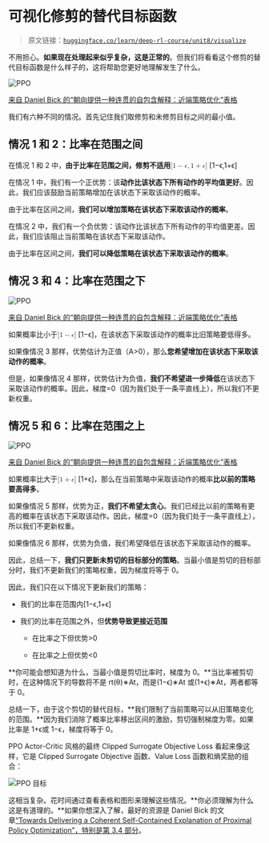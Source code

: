# 可视化修剪的替代目标函数

> 原文链接：[`huggingface.co/learn/deep-rl-course/unit8/visualize`](https://huggingface.co/learn/deep-rl-course/unit8/visualize)

不用担心。**如果现在处理起来似乎复杂，这是正常的**。但我们将看看这个修剪的替代目标函数是什么样子的，这将帮助您更好地理解发生了什么。

![PPO](img/ee86cb6353014f333922753ceeb367f0.png)

[来自 Daniel Bick 的“朝向提供一种连贯的自包含解释：近端策略优化”表格](https://fse.studenttheses.ub.rug.nl/25709/1/mAI_2021_BickD.pdf)

我们有六种不同的情况。首先记住我们取修剪和未修剪目标之间的最小值。

## 情况 1 和 2：比率在范围之间

在情况 1 和 2 中，**由于比率在范围之间，修剪不适用**<math><semantics><mrow><mo stretchy="false">[</mo><mn>1</mn><mo>−</mo><mi>ϵ</mi><mo separator="true">,</mo><mn>1</mn><mo>+</mo><mi>ϵ</mi><mo stretchy="false">]</mo></mrow> <annotation encoding="application/x-tex">[1 - \epsilon, 1 + \epsilon]</annotation></semantics></math> [1−ϵ,1+ϵ]

在情况 1 中，我们有一个正优势：该**动作比该状态下所有动作的平均值更好**。因此，我们应该鼓励当前策略增加在该状态下采取该动作的概率。

由于比率在区间之间，**我们可以增加策略在该状态下采取该动作的概率**。

在情况 2 中，我们有一个负优势：该动作比该状态下所有动作的平均值更差。因此，我们应该阻止当前策略在该状态下采取该动作。

由于比率在区间之间，**我们可以降低策略在该状态下采取该动作的概率**。

## 情况 3 和 4：比率在范围之下

![PPO](img/ee86cb6353014f333922753ceeb367f0.png)

[来自 Daniel Bick 的“朝向提供一种连贯的自包含解释：近端策略优化”表格](https://fse.studenttheses.ub.rug.nl/25709/1/mAI_2021_BickD.pdf)

如果概率比小于<math><semantics><mrow><mo stretchy="false">[</mo><mn>1</mn><mo>−</mo><mi>ϵ</mi><mo stretchy="false">]</mo></mrow> <annotation encoding="application/x-tex">[1 - \epsilon]</annotation></semantics></math> [1−ϵ]，在该状态下采取该动作的概率比旧策略要低得多。

如果像情况 3 那样，优势估计为正值（A>0），那么**您希望增加在该状态下采取该动作的概率**。

但是，如果像情况 4 那样，优势估计为负值，**我们不希望进一步降低**在该状态下采取该动作的概率。因此，梯度=0（因为我们处于一条平直线上），所以我们不更新权重。

## 情况 5 和 6：比率在范围之上

![PPO](img/ee86cb6353014f333922753ceeb367f0.png)

[来自 Daniel Bick 的“朝向提供一种连贯的自包含解释：近端策略优化”表格](https://fse.studenttheses.ub.rug.nl/25709/1/mAI_2021_BickD.pdf)

如果概率比大于<math><semantics><mrow><mo stretchy="false">[</mo><mn>1</mn><mo>+</mo><mi>ϵ</mi><mo stretchy="false">]</mo></mrow> <annotation encoding="application/x-tex">[1 + \epsilon]</annotation></semantics></math> [1+ϵ]，那么在当前策略中采取该动作的概率**比以前的策略要高得多**。

如果像情况 5 那样，优势为正，**我们不希望太贪心**。我们已经比以前的策略有更高的概率在该状态下采取该动作。因此，梯度=0（因为我们处于一条平直线上），所以我们不更新权重。

如果像情况 6 那样，优势为负值，我们希望降低在该状态下采取该动作的概率。

因此，总结一下，**我们只更新未剪切的目标部分的策略**。当最小值是剪切的目标部分时，我们不更新我们的策略权重，因为梯度将等于 0。

因此，我们只在以下情况下更新我们的策略：

+   我们的比率在范围内[1−ϵ,1+ϵ]

+   我们的比率在范围之外，但**优势导致更接近范围**

    +   在比率之下但优势>0

    +   在比率之上但优势<0

**你可能会想知道为什么，当最小值是剪切比率时，梯度为 0。**当比率被剪切时，在这种情况下的导数将不是 rt(θ)∗At，而是(1−ϵ)∗At 或(1+ϵ)∗At，两者都等于 0。

总结一下，由于这个剪切的替代目标，**我们限制了当前策略可以从旧策略变化的范围。**因为我们消除了概率比率移出区间的激励，剪切强制梯度为零。如果比率是 1+ϵ或 1−ϵ，梯度将等于 0。

PPO Actor-Critic 风格的最终 Clipped Surrogate Objective Loss 看起来像这样，它是 Clipped Surrogate Objective 函数、Value Loss 函数和熵奖励的组合：

![PPO 目标](img/51cc7c8dc865f57c8a43b64c2df40281.png)

这相当复杂。花时间通过查看表格和图形来理解这些情况。**你必须理解为什么这是有道理的。**如果你想深入了解，最好的资源是 Daniel Bick 的文章[“Towards Delivering a Coherent Self-Contained Explanation of Proximal Policy Optimization”，特别是第 3.4 部分](https://fse.studenttheses.ub.rug.nl/25709/1/mAI_2021_BickD.pdf)。
